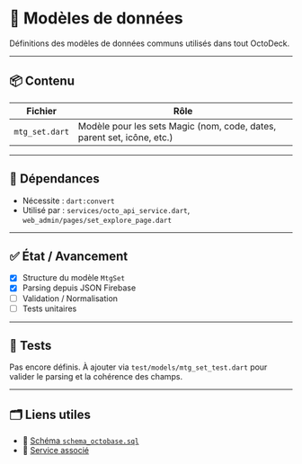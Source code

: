 <!-- 📁 chemin relatif : core\lib\models\README.md -->
# 🧩 Modèles de données

Définitions des modèles de données communs utilisés dans tout OctoDeck.

---

## 📦 Contenu

| Fichier        | Rôle |
|----------------|------|
| `mtg_set.dart` | Modèle pour les sets Magic (nom, code, dates, parent set, icône, etc.) |

---

## 🔗 Dépendances

- Nécessite : `dart:convert`
- Utilisé par : `services/octo_api_service.dart`, `web_admin/pages/set_explore_page.dart`

---

## ✅ État / Avancement

- [x] Structure du modèle `MtgSet`
- [x] Parsing depuis JSON Firebase
- [ ] Validation / Normalisation
- [ ] Tests unitaires

---

## 🧪 Tests

Pas encore définis. À ajouter via `test/models/mtg_set_test.dart` pour valider le parsing et la cohérence des champs.

---

## 🗂️ Liens utiles

- 📄 [Schéma `schema_octobase.sql`](../../../database/schema/schema_octobase.sql)
- 🔧 [Service associé](../services/octo_api_service.dart)
